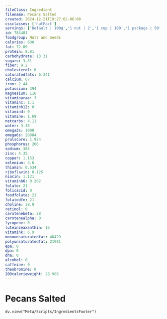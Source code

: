 ```yaml
---
fileClass: Ingredient
filename: Pecans Salted
created: 2024-12-21T19:27:02-06:00
cssclasses: ['nutFact']
servings: ['Default | 100g','1 nut | 2','1 cup | 100','1 package | 50','1 oz | 28']
id: 784401
foodgroup: Nuts and Seeds
calories: 690
fat: 72.09
protein: 8.81
carbohydrate: 13.31
sugars: 3.81
fiber: 9.2
cholesterol: 0
saturatedfats: 6.341
calcium: 67
iron: 2.44
potassium: 394
magnesium: 116
vitaminarae: 3
vitaminc: 1.1
vitaminb12: 0
vitamind: 0
vitamine: 1.69
netcarbs: 4.11
water: 3.38
omega3s: 1098
omega6s: 20884
pralscore: 1.924
phosphorus: 266
sodium: 384
zinc: 4.35
copper: 1.153
selenium: 3.6
thiamin: 0.634
riboflavin: 0.125
niacin: 1.121
vitaminb6: 0.202
folate: 21
folicacid: 0
foodfolate: 21
folatedfe: 21
choline: 38.9
retinol: 0
carotenebeta: 28
carotenealpha: 0
lycopene: 0
luteinzeaxanthin: 16
vitamink: 6.9
monounsaturatedfat: 40429
polyunsaturatedfat: 21981
epa: 0
dpa: 0
dha: 0
alcohol: 0
caffeine: 0
theobromine: 0
200calorieweight: 28.986
---
```


# Pecans Salted

```dataviewjs
dv.view("Meta/Scripts/IngredientsFooter")
```